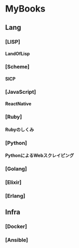 MyBooks
=======
## Lang
### [LISP]
#### LandOfLisp
### [Scheme]
#### SICP
### [JavaScript]
#### ReactNative
### [Ruby]
#### Rubyのしくみ
### [Python]
#### PythonによるWebスクレイピング
### [Golang]
### [Elixir]
### [Erlang]
## Infra
### [Docker]
### [Ansible]
